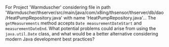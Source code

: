 For Project 'Warmduscher' considering file in path 'Warmduscher/thserver/src/main/java/com/x8ing/thsensor/thserver/db/dao/HeatPumpRepository.java' with name 'HeatPumpRepository.java'... 
The `getMeasurements` method accepts `Date measurementDateStart` and `measurementDateEnd`. What potential problems could arise from using the `java.util.Date` class, and what would be a better alternative considering modern Java development best practices?